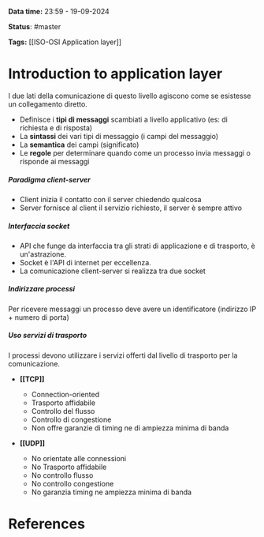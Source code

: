 **Data time:** 23:59 - 19-09-2024

**Status**: #master 

**Tags:** [[ISO-OSI Application layer]]

# Introduction to application layer
I due lati della comunicazione di questo livello agiscono come se esistesse un collegamento diretto.

- Definisce i **tipi di messaggi** scambiati a livello applicativo (es: di richiesta e di risposta)
- La **sintassi** dei vari tipi di messaggio (i campi del messaggio)
- La **semantica** dei campi (significato)
- Le **regole** per determinare quando come un processo invia messaggi o risponde ai messaggi

##### Paradigma client-server
- Client inizia il contatto con il server chiedendo qualcosa
- Server fornisce al client il servizio richiesto, il server è sempre attivo
##### Interfaccia socket
- API che funge da interfaccia tra gli strati di applicazione e di trasporto, è un'astrazione. 
- Socket è l'API di internet per eccellenza. 
- La comunicazione client-server si realizza tra due socket
##### Indirizzare processi
Per ricevere messaggi un processo deve avere un identificatore (indirizzo IP + numero di porta)
##### Uso servizi di trasporto
I processi devono utilizzare i servizi offerti dal livello di trasporto per la comunicazione.

- **[[TCP]]** 
	- Connection-oriented
	- Trasporto affidabile
	- Controllo del flusso
	- Controllo di congestione
	- Non offre garanzie di timing ne di ampiezza minima di banda

- **[[UDP]]**
	- No orientate alle connessioni
	- No Trasporto affidabile
	- No controllo flusso
	- No controllo congestione
	- No garanzia timing ne ampiezza minima di banda

# References
